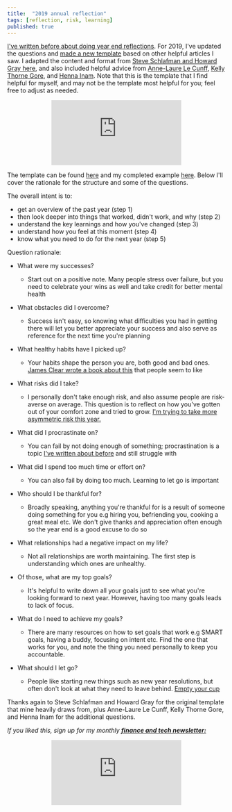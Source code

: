 ```yaml
---
title:  "2019 annual reflection"  
tags: [reflection, risk, learning]
published: true
---
```


[I've written before about doing year end reflections](https://www.leonlinsx.com/2018-year-end-reflection/ "2018 reflection"). For 2019, I've updated the questions and [made a new template](https://docs.google.com/document/d/1iGZJxnCs91LsHSnOK-C5ACq5SS50PEWRqCMnt2fXVY0/edit?usp=sharing "new template") based on other helpful articles I saw. I adapted the content and format from [Steve Schlafman and Howard Gray here](https://docs.google.com/document/d/1Ais6wP0HxoFfvHR9JVkf2sw2ft_EUBtb42JYOr6ObGo/edit "template"), and also included helpful advice from [Anne-Laure Le Cunff](https://docs.google.com/presentation/d/1WxAY5ujUeKKQ_Y1c-Ic_rHj2t3Kaw_GOpwTX1jY4y_k/edit?usp=sharing "template"), [Kelly Thorne Gore](https://ibloom.us/blog/10-end-of-the-year-reflection-questions/ "questions"), and [Henna Inam](https://www.forbes.com/sites/hennainam/2018/12/31/ten-questions-to-ask-in-your-personal-year-end-review/#1a0297287e7d "questions"). Note that this is the template that I find helpful for myself, and may not be the template most helpful for you; feel free to adjust as needed.

<style>
      .iframe-container {
        overflow: hidden;        
        padding-top: 50%; <!-- Calculated from the aspect ration of the content (in case of 16:9 it is 9/16= 0.5625) -->
        position: relative;
      }
      .iframe-container iframe { 
         border: 0;
         height: 100%; <!-- Finally, width and height are set to 100% so the iframe takes up 100% of the containers space. -->
         left: 0;
         position: absolute;
         top: 0;
         width: 100%;
         display: block;
         margin: 0 auto; <!-- center image -->
      }
      <!-- 4x3 Aspect Ratio -->
      .iframe-container-4x3 {
        padding-top: 75%;
      }
</style> 

<div class="iframe-container-4x3">
  <p align="center"><iframe src="https://avoidboringpeople.substack.com/embed" frameborder="0" scrolling="no"> </iframe></p>
</div>
 
The template can be found [here](https://docs.google.com/document/d/1iGZJxnCs91LsHSnOK-C5ACq5SS50PEWRqCMnt2fXVY0/edit?usp=sharing "template") and my completed example [here](https://docs.google.com/document/d/1iSrugAAQ9baLTXvh7Ck6YO7MUCB8CbQQqyEX8BMiUv0/edit?usp=sharing "public"). Below I'll cover the rationale for the structure and some of the questions.

The overall intent is to:
  - get an overview of the past year (step 1)
  - then look deeper into things that worked, didn't work, and why (step 2)
  - understand the key learnings and how you've changed (step 3)
  - understand how you feel at this moment (step 4)
  - know what you need to do for the next year (step 5)

Question rationale:

- What were my successes? 
  - Start out on a positive note. Many people stress over failure, but you need to celebrate your wins as well and take credit for better mental health
  
- What obstacles did I overcome?
  - Success isn't easy, so knowing what difficulties you had in getting there will let you better appreciate your success and also serve as reference for the next time you're planning
  
- What healthy habits have I picked up?
  - Your habits shape the person you are, both good and bad ones. [James Clear wrote a book about this](https://jamesclear.com/atomic-habits "Atomic") that people seem to like
  
- What risks did I take?
  - I personally don't take enough risk, and also assume people are risk-averse on average. This question is to reflect on how you've gotten out of your comfort zone and tried to grow. [I'm trying to take more asymmetric risk this year.](https://twitter.com/Leonlinsx/status/1212971688478101504?s=20 "twitter")
  
- What did I procrastinate on?
  - You can fail by not doing enough of something; procrastination is a topic [I've written about before](https://www.leonlinsx.com/procrastinate-another-way/ "procrastinate") and still struggle with

- What did I spend too much time or effort on?
  - You can also fail by doing too much. Learning to let go is important
  
- Who should I be thankful for?
  - Broadly speaking, anything you're thankful for is a result of someone doing something for you e.g hiring you, befriending you, cooking a great meal etc. We don't give thanks and appreciation often enough so the year end is a good excuse to do so
  
- What relationships had a negative impact on my life?
  - Not all relationships are worth maintaining. The first step is understanding which ones are unhealthy.
  
- Of those, what are my top goals?
  - It's helpful to write down all your goals just to see what you're looking forward to next year. However, having too many goals leads to lack of focus.
  
- What do I need to achieve my goals?
  - There are many resources on how to set goals that work e.g SMART goals, having a buddy, focusing on intent etc. Find the one that works for you, and note the thing you need personally to keep you accountable.

- What should I let go?
  - People like starting new things such as new year resolutions, but often don't look at what they need to leave behind. [Empty your cup](https://www.goodreads.com/quotes/48714-empty-your-cup-so-that-it-may-be-filled-become "bruce") 
  
Thanks again to Steve Schlafman and Howard Gray for the original template that mine heavily draws from, plus Anne-Laure Le Cunff, Kelly Thorne Gore, and Henna Inam for the additional questions.

*If you liked this, sign up for my monthly* ***[finance and tech newsletter:](https://avoidboringpeople.substack.com/ "ABP")***

<div class="iframe-container-4x3">
  <p align="center"><iframe src="https://avoidboringpeople.substack.com/embed" frameborder="0" scrolling="no"> </iframe></p>
</div>
